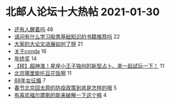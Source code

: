 # 北邮人论坛十大热帖 2021-01-30

- [还有人醒着吗](https://bbs.byr.cn/article/Feeling/3163484) 48
- [请问有什么学习股票基础知识的书籍推荐吗](https://bbs.byr.cn/article/Financial/79932) 22
- [大家的大论文进展如何了呀](https://bbs.byr.cn/article/Paper/43179) 21
- [关于conda](https://bbs.byr.cn/article/StudyShare/199755) 16
- [年终奖](https://bbs.byr.cn/article/WorkLife/1161324) 14
- [【转】超神准！星座小王子独创的新型占卜、來一起試玩一下！](https://bbs.byr.cn/article/Constellations/326533) 11
- [北京哪里能吃豆花饭啊](https://bbs.byr.cn/article/Chongqing/25286) 11
- [88年女征婚](https://bbs.byr.cn/article/Friends/1984735) 7
- [春节北京回太原的防疫政策到底是怎样的哦](https://bbs.byr.cn/article/Shanxi/210886) 5
- [有喜欢福尔摩斯的能来破解一下这个嘛](https://bbs.byr.cn/article/Jiangxi/468918) 4


